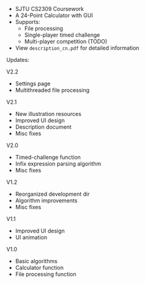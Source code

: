 * SJTU CS2309 Coursework
* A 24-Point Calculator with GUI
* Supports:
    * File processing
    * Single-player timed challenge
    * Multi-player competition (TODO)
* View `description_cn.pdf` for detailed information

Updates:

V2.2
* Settings page
* Multithreaded file processing

V2.1 
* New illustration resources
* Improved UI design
* Description document
* Misc fixes

V2.0
* Timed-challenge function
* Infix expression parsing algorithm
* Misc fixes

V1.2
* Reorganized development dir
* Algorithm improvements
* Misc fixes

V1.1
* Improved UI design
* UI animation

V1.0
* Basic algorithms
* Calculator function
* File processing function